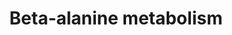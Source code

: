 ---
annotations:
- type: Pathway Ontology
  value: classic metabolic pathway
authors:
- MaintBot
- Khanspers
- Egonw
- Ariutta
- Mkutmon
- Eweitz
description: β-Alanine (or beta-alanine) is a naturally occurring beta amino acid.
  This pathway described the pyrimidine catabolism of cytosine and uracil as sources
  for β-Alanine.  Pathway adapted from KEGG beta-alanine pathway (https://www.genome.jp/kegg-bin/show_pathway?mtc00410).
last-edited: 2021-05-21
organisms:
- Mycobacterium tuberculosis
redirect_from:
- /index.php/Pathway:WP1628
- /instance/WP1628
schema-jsonld:
- '@context': https://schema.org/
  '@id': https://wikipathways.github.io/pathways/WP1628.html
  '@type': Dataset
  creator:
    '@type': Organization
    name: WikiPathways
  description: β-Alanine (or beta-alanine) is a naturally occurring beta amino acid.
    This pathway described the pyrimidine catabolism of cytosine and uracil as sources
    for β-Alanine.  Pathway adapted from KEGG beta-alanine pathway (https://www.genome.jp/kegg-bin/show_pathway?mtc00410).
  keywords:
  - 3-Oxopropanoate
  - echA1
  - Malonyl-CoA
  - echA5
  - echA18.1
  - Cyanoamino acid metabolism
  - aldehyde dehydrogenase (EC:1.2.1.-)
  - Pyridine-2,3-dicarboxylate
  - 5,6-Dihydrouracil
  - N-Carbamoyl-beta-alanine
  - echA17
  - echA9
  - echA6
  - ec:3.4.13.5
  - L-Aspartate
  - fadE23
  - Pantothenate
  - Propynoate
  - beta-Alanyl-N(pi)-methyl-L-histidine
  - aldC
  - ec:3.4.13.4
  - ec:1.1.1.59
  - echA13
  - panD
  - echA20
  - echA11
  - cpd:C02335
  - 3-Hydroxypropionyl-CoA
  - ko:K00276
  - ko:K00137
  - Carnosine
  - 3-Aminopropanal
  - Pyrimidine Metabolism
  - ko:K00822
  - gadB
  - ec:2.6.1.55
  - echA2
  - echA12
  - Malonate
  - echA14
  - Spermine
  - ec:4.2.1.27
  - Uracil
  - glutamate metabolism
  - aldA
  - ko:K00316
  - fadB
  - Propenoyl-CoA
  - fadE1
  - speE
  - 4-Aminobutanoate
  - echA15
  - ec:4.3.1.6
  - echA18
  - Acetyl-CoA
  - 'Alanine, aspartate and '
  - echA16
  - echA21
  - 3-Hydroxypropanoate
  - panC
  - ec:2.8.3.3
  - ko:K01270
  - echA8
  - ko:K00802
  - ec:1.2.1.15
  - ko:K00136
  - echA4
  - 4-Aminobutyraldehyde
  - 1,3-Diaminopropane
  - ko:K05605
  - cpd:C05340
  - ec:6.3.2.11
  - ko:K05604
  - gabT
  - echA10
  - fadE2
  - echA3
  - aldehyde dehydrogenase (EC:1.2.1.3)
  - echA19
  - fadE4
  - fadE13
  - L-Histidine
  - Propanoyl-CoA
  - echA7
  - cpd:C05341
  - Spermidine
  - ko:K01578
  - Beta-Alanine
  license: CC0
  name: Beta-alanine metabolism
seo: CreativeWork
title: Beta-alanine metabolism
wpid: WP1628
---